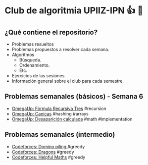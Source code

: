 # Club de algoritmia UPIIZ-IPN :+1: :dragon:
## ¿Qué contiene el repositorio?
* Problemas resueltos
 * Problemas propuestos a resolver cada semana.
* Algoritmos
  * Búsqueda.
  * Ordenamiento.
  * Etc.
 * Ejercicios de las sesiones.
 * Información general sobre el club para cada semestre.
  
## Problemas semanales (básicos) - Semana 6
* [OmegaUp: Fórmula Recursiva Tres](https://omegaup.com/arena/problem/Formula-Recursiva-Tres#problems) #recursion
* [OmegaUp: Canicas](https://omegaup.com/arena/problem/Can#problems) #hashing #arrays
* [OmegaUp: Desaparición calculada](https://omegaup.com/arena/problem/Desaparicion-Calculada#problems) #math #implementation

## Problemas semanales (intermedio)
 * [Codeforces: Domino piling ](http://codeforces.com/problemset/problem/50/A) #greedy
 * [Codeforces: Dragons](http://codeforces.com/problemset/problem/230/A) #greedy
 * [Codeforces: Helpful Maths](http://codeforces.com/problemset/problem/339/A) #greedy
 
 
